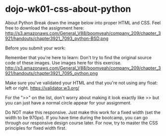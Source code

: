 # dojo-wk01-css-about-python

About Python
Break down the image below into proper HTML and CSS. Feel free to download the assignment here:
http://s3.amazonaws.com/General_V88/boomyeah/company_209/chapter_3921/handouts/chapter3921_7093_python-BSD.png


Before you submit your work:

Remember that you're here to learn: Don't try to find the original source code of these images.
Use images here for this exercise.
http://s3.amazonaws.com/General_V88/boomyeah/company_209/chapter_3921/handouts/chapter3921_7095_python.png


Make sure you've validated your HTML and that you're not using any float: left or right.
https://validator.w3.org/


For the ">>" on the list, don't worry about making it look exactly like >> but you can just have a normal circle appear for your assignment.


Do NOT make this responsive.  Just make this work for a fixed width (set the width to be 970px).  If you have time during the bootcamp, you can go through our responsive design course later. For now, try to master the CSS principles for fixed width first.

